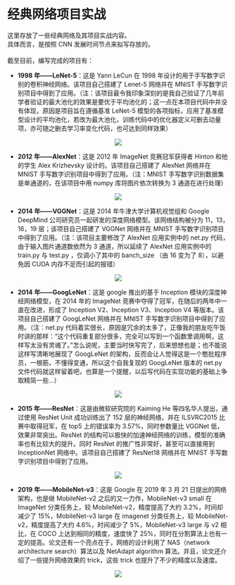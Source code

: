 # 经典网络项目实战
这里存放了一些经典网络及其项目实战内容。</br>
具体而言，是按照 CNN 发展时间节点来拟写存放的。</br>
</br>
截至目前，编写完成的项目有：</br>
 - <b>1998 年——LeNet-5</b>：这是 Yann LeCun 在 1998 年设计的用于手写数字识别的卷积神经网络。该项目自己搭建了 Lenet-5 网络并在 MNIST 手写数字识别项目中得到了应用。（注：该项目最令我印象深刻的是我自己验证了几年前学者验证的最大池化的效果是要优于平均池化的；这一点在本项目代码中并没有体现，原因是项目旨在遵循基准 LeNet-5 模型的各项指标，应用了基准模型设计的平均池化，若改为最大池化，训练代码中的优化器定义可删去动量项，亦可随之删去学习率变化代码，也可达到同样效果）

<div align="center"><img src="https://www.researchgate.net/profile/Sheraz-Khan-14/publication/321586653/figure/fig4/AS:568546847014912@1512563539828/The-LeNet-5-Architecture-a-convolutional-neural-network.png" /></div> 

 - <b>2012 年——AlexNet</b>：这是 2012 年 ImageNet 竞赛冠军获得者 Hinton 和他的学生 Alex Krizhevsky 设计的。该项目自己搭建了 AlexNet 网络并在 MNIST 手写数字识别项目中得到了应用。（注：MNIST 手写数字识别数据集是单通道的，在该项目中用 numpy 库将图片依次转换为 3 通道在进行处理）

<div align="center"><img src="https://miro.medium.com/proxy/1*qyc21qM0oxWEuRaj-XJKcw.png" /></div> 

 - <b>2014 年——VGGNet</b>：这是 2014 年牛津大学计算机视觉组和 Google DeepMind 公司研究员一起研发的深度网络模型。该网络结构被分为 11，13，16，19 层；该项目自己搭建了 VGGNet 网络并在 MNIST 手写数字识别项目中得到了应用。（注：该项目主要修改了 AlexNet 应用实例中的 net.py 代码，由于输入图片通道数依然为 3 通道，所以延续了 AlexNet 应用实例中的 train.py 与 test.py ，仅调小了其中的 banch_size （由 16 变为了 8），以避免因 CUDA 内存不足而引起的报错）

<div align="center"><img src="https://www.researchgate.net/profile/Timea-Bezdan/publication/333242381/figure/fig2/AS:760979981860866@1558443174380/VGGNet-architecture-19.ppm" /></div> 

 - <b>2014 年——GoogLeNet</b>：这是 google 推出的基于 Inception 模块的深度神经网络模型，在 2014 年的 ImageNet 竞赛中夺得了冠军，在随后的两年中一直在改进，形成了 Inception V2、Inception V3、Inception V4 等版本。该项目自己搭建了 GoogLeNet 网络并在 MNIST 手写数字识别项目中得到了应用。（注：net.py 代码着实很长，原因是冗余的太多了，正像我的朋友吃午饭时讲的那样：“这个代码重复部分很多，完全可以写到一个函数里调用啊，这样写太没有灵魂了。”怎么说呢，主要当时快写完了，后来想想也是；也不能说这样写清晰地展现了 GoogLeNet 的架构，反而会让人觉得这是一个憨批程序员，一根筋，不懂得变通，所以这个自我复现的 GoogLeNet 版本的 net.py 文件代码就这样留着吧，也算是一个提醒，以后写代码在实现功能的基础上争取精简一些...）

<div align="center"><img src="https://miro.medium.com/max/5176/1*ZFPOSAted10TPd3hBQU8iQ.png" /></div> 

 - <b>2015 年——ResNet</b>：这是由微软研究院的 Kaiming He 等四名华人提出，通过使用 ResNet Unit 成功训练出了 152 层的神经网络，并在 ILSVRC2015 比赛中取得冠军，在 top5 上的错误率为 3.57%，同时参数量比 VGGNet 低，效果非常突出。ResNet 的结构可以极快的加速神经网络的训练，模型的准确率也有比较大的提升。同时 ResNet 的推广性非常好，甚至可以直接用到 InceptionNet 网络中。该项目自己搭建了 ResNet18 网络并在 MNIST 手写数字识别项目中得到了应用。

<div align="center"><img src="https://upload-images.jianshu.io/upload_images/15074510-faee46ef496b76bf.jpg" /></div> 

 - <b>2019 年——MobileNet-v3</b>：这是 Google 在 2019 年 3 月 21 日提出的网络架构，也是继 MobileNet-v2 之后的又一力作，MobileNet-v3 small 在 ImageNet 分类任务上，较 MobileNet-v2，精度提高了大约 3.2%，时间却减少了 15%，MobileNet-v3 large 在 imagenet 分类任务上，较 MobileNet-v2，精度提高了大约 4.6%，时间减少了 5%，MobileNet-v3 large 与 v2 相比，在 COCO 上达到相同的精度，速度快了 25%，同时在分割算法上也有一定的提高。论文还有一个亮点在于，网络的设计利用了 NAS（network architecture search）算法以及 NetAdapt algorithm 算法。并且，论文还介绍了一些提升网络效果的 trick，这些 trick 也提升了不少的精度以及速度。

<div align="center"><img src="https://1.bp.blogspot.com/-qMBHklyOfic/XcxKvHgiB8I/AAAAAAAAE8A/osT1RxwyqPY7bE_x7vsyYTYiIt7QSn0hQCEwYBhgL/s640/image1.png" /></div> 

</br>
